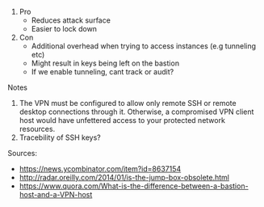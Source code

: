 1. Pro
   - Reduces attack surface
   - Easier to lock down
2. Con
   - Additional overhead when trying to access instances (e.g tunneling etc)
   - Might result in keys being left on the bastion
   - If we enable tunneling, cant track or audit?

Notes

1. The VPN must be configured to allow only remote SSH or remote desktop connections through it. Otherwise, a compromised VPN client host would have unfettered access to your protected network resources.
2. Tracebility of SSH keys?

Sources:

- <https://news.ycombinator.com/item?id=8637154>
- <http://radar.oreilly.com/2014/01/is-the-jump-box-obsolete.html>
- <https://www.quora.com/What-is-the-difference-between-a-bastion-host-and-a-VPN-host>
